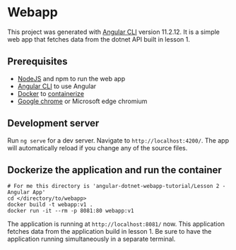 # Webapp

This project was generated with [Angular CLI](https://github.com/angular/angular-cli) version 11.2.12. It is a simple web app that fetches data from the dotnet API built in lesson 1.

## Prerequisites

+  [NodeJS](https://nodejs.org/en/) and npm to run the web app
+  [Angular CLI](https://angular.io/guide/setup-local#install-the-angular-cli) to use Angular
+  [Docker](https://docs.docker.com/get-docker/) to [containerize](https://cloud.google.com/containers#:~:text=Containerization%20provides%20a%20clean%20separation,configurations%20specific%20to%20the%20app.) 
+  [Google chrome](https://www.google.com/chrome/) or Microsoft edge chromium


## Development server

Run `ng serve` for a dev server. Navigate to `http://localhost:4200/`. The app will automatically reload if you change any of the source files.

## Dockerize the application and run the container

```shell
# For me this directory is 'angular-dotnet-webapp-tutorial/Lesson 2 - Angular App'
cd </directory/to/webapp> 
docker build -t webapp:v1 .
docker run -it --rm -p 8081:80 webapp:v1
```

The application is running at `http://localhost:8081/` now. This application fetches data from the application build in lesson 1. Be sure to have the application running simultaneously in a separate terminal.